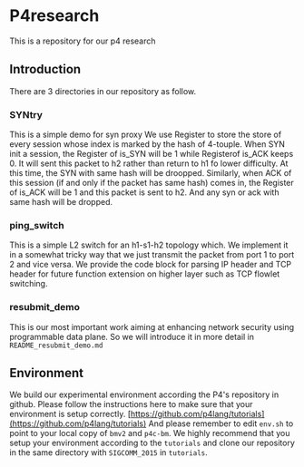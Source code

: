 # P4research
This is a repository for our p4 research
## Introduction
There are 3 directories in our repository as follow.
### SYNtry 
This is a simple demo for syn proxy
We use Register to store the store of every session whose index is marked by the hash of 4-touple.
When SYN init a session, the Register of is_SYN will be 1 while Registerof is_ACK keeps 0. It will sent this packet to h2 rather than return to h1 fo lower difficulty. At this time, the SYN with same hash will be droopped.
Similarly, when ACK of this session (if and only if the packet has same hash) comes in, the Register of is_ACK will be 1 and this packet is sent to h2. And any syn or ack with same hash will be dropped.
### ping_switch
This is a simple L2 switch for an h1-s1-h2 topology which. We implement it in a somewhat tricky way that we just transmit the packet from port 1 to port 2 and vice versa. We provide the code block for parsing IP header and TCP header for future
function extension on higher layer such as TCP flowlet switching.
### resubmit_demo
This is our most important work aiming at enhancing network security using programmable data plane. So we will introduce it in more detail in `README_resubmit_demo.md`

## Environment
We build our experimental environment according the P4's repository in github. 
Please follow the instructions here to make sure that your environment is setup correctly.
[https://github.com/p4lang/tutorials](https://github.com/p4lang/tutorials)
And please remember to edit 
`env.sh` to point to your local copy of `bmv2` and `p4c-bm`.
We highly recommend that you setup your environment according to the `tutorials` and clone our repository in the same directory with `SIGCOMM_2015` in `tutorials`.

